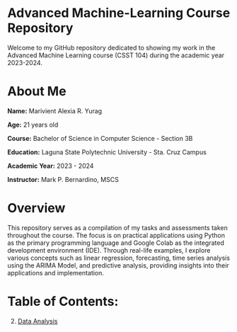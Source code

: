 # **Advanced Machine-Learning Course Repository**

Welcome to my GitHub repository dedicated to showing my work in the Advanced Machine Learning course (CSST 104) during the academic year 2023-2024. 

# **About Me**
**Name:** Marivient Alexia R. Yurag

**Age:** 21 years old

**Course:** Bachelor of Science in Computer Science - Section 3B

**Education:** Laguna State Polytechnic University - Sta. Cruz Campus

**Academic Year:** 2023 - 2024

**Instructor:** Mark P. Bernardino, MSCS

# **Overview**

This repository serves as a compilation of my tasks and assessments taken throughout the course. The focus is on practical applications using Python as the primary programming language and Google Colab as the integrated development environment (IDE). Through real-life examples, I explore various concepts such as linear regression, forecasting, time series analysis using the ARIMA Model, and predictive analysis, providing insights into their applications and implementation.

# **Table of Contents:**


2. <a href="Exercise 1/3B_YURAG_EXER1.ipynb">Data Analysis</a>
